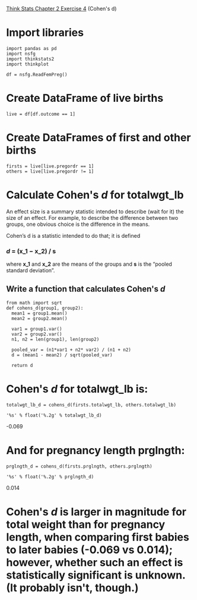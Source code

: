 [Think Stats Chapter 2 Exercise 4](http://greenteapress.com/thinkstats2/html/thinkstats2003.html#toc24) (Cohen's d)

# Import libraries
    import pandas as pd
    import nsfg
    import thinkstats2
    import thinkplot

    df = nsfg.ReadFemPreg()

# Create DataFrame of live births
    live = df[df.outcome == 1]

# Create DataFrames of first and other births

    firsts = live[live.pregordr == 1]
    others = live[live.pregordr != 1]

# Calculate Cohen's *d* for totalwgt_lb
An effect size is a summary statistic intended to describe (wait for it) the size of an effect. For example, to describe the difference between two groups, one obvious choice is the difference in the means.

Cohen’s d is a statistic intended to do that; it is defined

###  *d* = (x_1 − x_2) / s
  
where __x_1__ and __x_2__ are the means of the groups and __s__ is the “pooled standard deviation”.

## Write a function that calculates Cohen's *d*
    from math import sqrt
    def cohens_d(group1, group2):
      mean1 = group1.mean()
      mean2 = group2.mean()
    
      var1 = group1.var()
      var2 = group2.var()
      n1, n2 = len(group1), len(group2)
    
      pooled_var = (n1*var1 + n2* var2) / (n1 + n2)
      d = (mean1 - mean2) / sqrt(pooled_var)
    
      return d

# Cohen's *d* for totalwgt_lb is: 
    totalwgt_lb_d = cohens_d(firsts.totalwgt_lb, others.totalwgt_lb)

    '%s' % float('%.2g' % totalwgt_lb_d)

-0.069

# And for pregnancy length prglngth:
    prglngth_d = cohens_d(firsts.prglngth, others.prglngth)

    '%s' % float('%.2g' % prglngth_d)

0.014

# Cohen's *d* is larger in magnitude for total weight than for pregnancy length, when comparing first babies to later babies (-0.069 vs 0.014); however, whether such an effect is statistically significant is unknown. (It probably isn't, though.)
